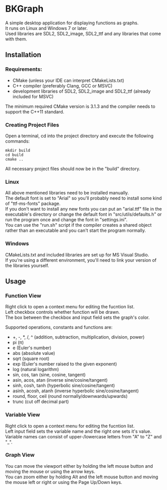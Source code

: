 # BKGraph
A simple desktop application for displaying functions as graphs.  
It runs on Linux and Windows 7 or later.  
Used libraries are SDL2, SDL2_image, SDL2_ttf and any libraries that come with them.  

## Installation

### Requirements:
- CMake (unless your IDE can interpret CMakeLists.txt)  
- C++ compiler (preferably Clang, GCC or MSVC)  
- development libraries of SDL2, SDL2_image and SDL2_ttf (already included for MSVC)  

The minimum required CMake version is 3.1.3 and the compiler needs to support the C++11 standard.  

### Creating Project Files
Open a terminal, cd into the project directory and execute the following commands:  
```
mkdir build
cd build
cmake ..
```
All necessary project files should now be in the "build" directory.  

### Linux
All above mentioned libraries need to be installed manually.  
The default font is set to "Arial" so you'll probably need to install some kind of "ttf-ms-fonts" package.  
If you don't want to install any new fonts you can put an "arial.ttf" file in the executable's directory or change the default font in "src/utils/defaults.h" or run the program once and change the font in "settings.ini".  
You can use the "run.sh" script if the compiler creates a shared object rather than an executable and you can't start the program normally.  

### Windows
CMakeLists.txt and included libraries are set up for MS Visual Studio.  
If you're using a different environment, you'll need to link your version of the libraries yourself.  

## Usage

### Function View
Right click to open a context menu for editing the fucntion list.  
Left checkbox controls whether function will be drawn.  
The box between the checkbox and input field sets the graph's color.  

Supported operations, constants and functions are:  
- +, -, *, /, ^ (addition, subtraction, multiplication, division, power)  
- pi (π)  
- e (Euler's number)  
- abs (absolute value)  
- sqrt (square root)  
- exp (Euler's number raised to the given exponent)  
- log (natural logarithm)  
- sin, cos, tan (sine, cosine, tangent)  
- asin, acos, atan (inverse sine/cosine/tangent)  
- sinh, cosh, tanh (hyperbolic sine/cosine/tangent)  
- asinh, acosh, atanh (inverse hyperbolic sine/cosine/tangent)  
- round, floor, ceil (round normally/downwards/upwards)  
- trunc (cut off decimal part)  

### Variable View
Right click to open a context menu for editing the fucntion list.  
Left input field sets the variable name and the right one sets it's value.  
Variable names can consist of upper-/lowercase letters from "A" to "Z" and "_".  

### Graph View
You can move the viewport either by holding the left mouse button and moving the mouse or using the arrow keys.  
You can zoom either by holding Alt and the left mouse button and moving the mouse left or right or using the Page Up/Down keys.  

